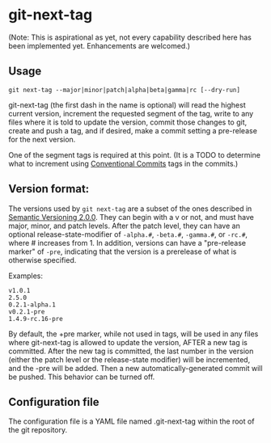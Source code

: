 # git-next-tag

(Note: This is aspirational as yet, not every capability described here has been implemented yet.
Enhancements are welcomed.)

## Usage

    git next-tag --major|minor|patch|alpha|beta|gamma|rc [--dry-run]

git-next-tag (the first dash in the name is optional) will read the highest current version, 
increment the requested segment of the tag, write to any files where it is told to update the version, commit those changes to git, create and push a tag, and if desired, make a commit setting a pre-release for the next version.

One of the segment tags is required at this point. (It is a TODO to determine what to increment using [Conventional Commits](https://www.conventionalcommits.org/en/v1.0.0/) tags in the commits.)

## Version format:

The versions used by `git next-tag` are a subset of the ones described in [Semantic Versioning 2.0.0](https://semver.org/spec/v2.0.0.html). They can begin with a v or not, and must have major, minor, and patch levels. After the patch level, they can have an optional release-state-modifier of `-alpha.#`, `-beta.#`, `-gamma.#`, or `-rc.#`, where # increases from 1. In addition, versions can have a "pre-release marker" of `-pre`, indicating that the version is a prerelease of what is otherwise specified.

Examples:

    v1.0.1
    2.5.0
    0.2.1-alpha.1
    v0.2.1-pre
    1.4.9-rc.16-pre

By default, the +pre marker, while not used in tags, will be used in any files where git-next-tag is allowed to update the version, AFTER a new tag is committed. After the new tag is committed, the last number in the version (either the patch level or the release-state modifier) will be incremented, and the -pre will be added. Then a new automatically-generated commit will be pushed. This behavior can be turned off.

## Configuration file

The configuration file is a YAML file named .git-next-tag within the root of the git repository.
